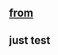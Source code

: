 ## [from](https://blogs.oracle.com/mobile/entry/introduction_to_custom_cordova_plugin)


## just test

